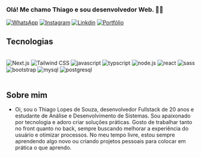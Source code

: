 ### Olá! Me chamo Thiago e sou desenvolvedor Web. 👋🏽

[![WhatsApp](https://img.shields.io/badge/WhatsApp-25D366?style=for-the-badge&logo=whatsapp&logoColor=white)](https://wa.me/5562986251491?text=Ol%C3%A1%2C%20Thiago!%0AVim%20do%20seu%20Portf%C3%B3lio.%20Me%20chamo...)
[![Instagram](https://img.shields.io/badge/Instagram-E4405F?style=for-the-badge&logo=instagram&logoColor=white)]([https://www.instagram.com/thigasfella/?utm_source=qr&igsh=amlhZndvdzBid3pq](https://www.instagram.com/_thigasdev_/))
[![Linkdin](https://img.shields.io/badge/LinkedIn-0077B5?style=for-the-badge&logo=linkedin&logoColor=white)](https://www.linkedin.com/in/thigaslps/)
[![Portfólio](https://img.shields.io/badge/website-000000?style=for-the-badge&logo=About.me&logoColor=white)](https://thigasdev.vercel.app)


## Tecnologias
<div style="display: inline_block"><br/>
  <img align="center" alt="Next.js"src="https://img.shields.io/badge/Next.js-000000?style=for-the-badge&logo=next.js&logoColor=white"/>
  <img align="center" alt="Tailwind CSS" src="https://img.shields.io/badge/Tailwind_CSS-38B2AC?style=for-the-badge&logo=tailwind-css&logoColor=white"/>
  <img align="center" alt="javascript" src="https://img.shields.io/badge/JavaScript-F7DF1E?style=for-the-badge&logo=javascript&logoColor=black"/>
  <img align="center" alt="typscript" src="https://img.shields.io/badge/TypeScript-007ACC?style=for-the-badge&logo=typescript&logoColor=white"/>
  <img align="center" alt="node.js" src="https://img.shields.io/badge/Node.js-43853D?style=for-the-badge&logo=node.js&logoColor=white"/>
  <img align="center" alt="react" src="https://img.shields.io/badge/React-20232A?style=for-the-badge&logo=react&logoColor=61DAFB"/>
  <img align="center" alt="sass" src="https://img.shields.io/badge/Sass-CC6699?style=for-the-badge&logo=sass&logoColor=white"/>
  <img align="center" alt="bootstrap" src="https://img.shields.io/badge/Bootstrap-563D7C?style=for-the-badge&logo=bootstrap&logoColor=white"/>
  <img align="center" alt="mysql" src="https://img.shields.io/badge/MySQL-00000F?style=for-the-badge&logo=mysql&logoColor=white"/>
  <img align="center" alt="postgresql" src="https://img.shields.io/badge/PostgreSQL-316192?style=for-the-badge&logo=postgresql&logoColor=white"/>
</div><br/>

## Sobre mim
- Oi, sou o Thiago Lopes de Souza, desenvolvedor Fullstack de 20 anos e estudante de Análise e Desenvolvimento de Sistemas. Sou apaixonado por tecnologia e adoro criar soluções práticas. Gosto de trabalhar tanto no front quanto no back, sempre buscando melhorar a experiência do usuário e otimizar processos. No meu tempo livre, estou sempre aprendendo algo novo ou criando projetos pessoais para colocar em prática o que aprendo.


